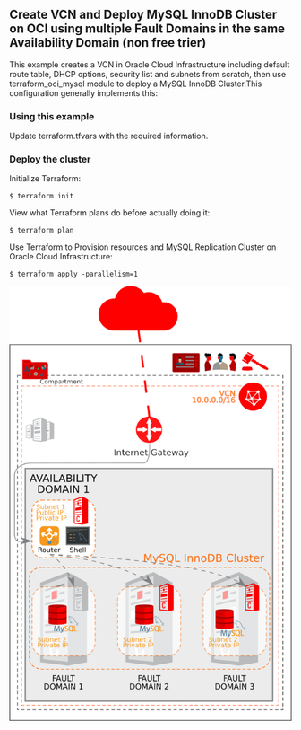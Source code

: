 ## Create VCN and Deploy MySQL InnoDB Cluster on OCI using multiple Fault Domains in the same Availability Domain (non free trier)

This example creates a VCN in Oracle Cloud Infrastructure including default route table, DHCP options, security list and subnets from scratch, then use terraform_oci_mysql module to deploy a MySQL InnoDB Cluster.This configuration generally implements this:

### Using this example
Update terraform.tfvars with the required information.

### Deploy the cluster  
Initialize Terraform:
```
$ terraform init
```
View what Terraform plans do before actually doing it:
```
$ terraform plan
```
Use Terraform to Provision resources and MySQL Replication Cluster on Oracle Cloud Infrastructure:
```
$ terraform apply -parallelism=1 
```

![MySQL InnoDB Cluster architecture](images/oci_multi_fd.png)

